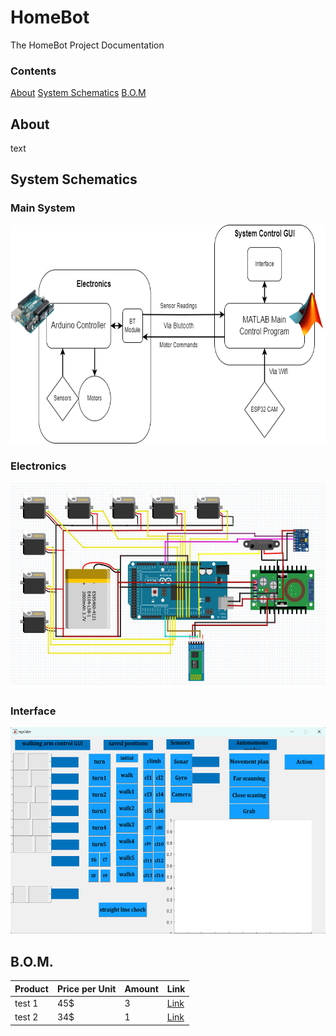 # HomeBot
The HomeBot Project Documentation

### Contents
[About](##about)
[System Schematics](##systemschematics)
[B.O.M](##bom)

## About
text

## System Schematics
### Main System
<div align="center"> 
  <img height = "350" src="./Source Code/README Images/Control Scheme.png"> 
</div>

### Electronics
<div align="center"> 
  <img height = "330" src="./Source Code/README Images/Electronics Sceme.png"> 
</div>

### Interface
<div align="center"> 
  <img height = "330" src="./Source Code/README Images/Interface Screenshot.png">
</div>

## B.O.M.
| Product | Price per Unit | Amount | Link | 
|---------|----------------|--------|------|
|test 1 | 45$ | 3 | [Link](https://github.com) |
|test 2 | 34$ | 1 | [Link](https://github.com) |

